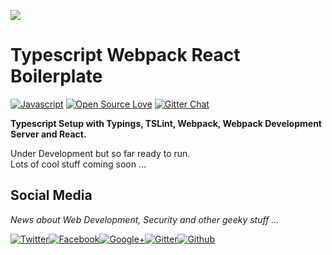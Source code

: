 ![](https://github.frapsoft.com/top/open-source-v1.png)

# Typescript Webpack React Boilerplate

[![Javascript](https://badges.frapsoft.com/javascript/code/javascript.svg)](https://github.com/ellerbrock/javascript-badges/) [![Open Source Love](https://badges.frapsoft.com/os/v1/open-source.svg)](https://github.com/ellerbrock/open-source-badges/) [![Gitter Chat](https://badges.gitter.im/frapsoft/frapsoft.svg)](https://gitter.im/frapsoft/frapsoft/)

**Typescript Setup with Typings, TSLint, Webpack, Webpack Development Server and React.**


Under Development but so far ready to run.  
Lots of cool stuff coming soon ...


## Social Media

*News about Web Development, Security and other geeky stuff ...*

[![Twitter](https://github.frapsoft.com/social/twitter.png)](https://twitter.com/frapsoft)[![Facebook](https://github.frapsoft.com/social/facebook.png)](https://www.facebook.com/frapsoft)[![Google+](https://github.frapsoft.com/social/google-plus.png)](https://plus.google.com/116540931335841862774)[![Gitter](https://github.frapsoft.com/social/gitter.png)](https://gitter.im/frapsoft/frapsoft)[![Github](https://github.frapsoft.com/social/github.png)](https://github.com/ellerbrock)

